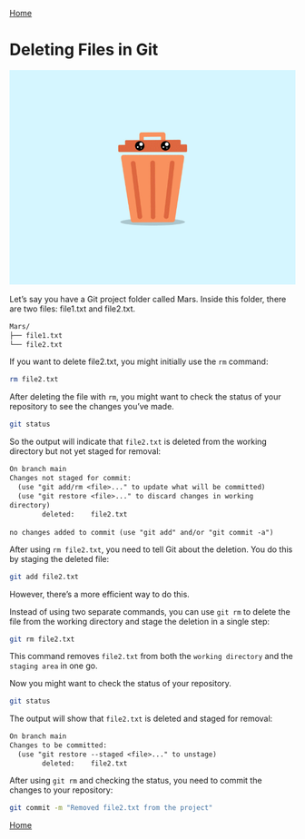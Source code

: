 [Home](../../README.md)

# Deleting Files in Git

![remove](remove.gif)

Let’s say you have a Git project folder called Mars. Inside this folder, there are two files: file1.txt and file2.txt.

```
Mars/
├── file1.txt
└── file2.txt
```

If you want to delete file2.txt, you might initially use the `rm` command:

```bash
rm file2.txt
```

After deleting the file with `rm`, you might want to check the status of your repository to see the changes you’ve made.

```bash
git status
```
 So the output will indicate that `file2.txt` is deleted from the working directory but not yet staged for removal:

```plaintext
On branch main
Changes not staged for commit:
  (use "git add/rm <file>..." to update what will be committed)
  (use "git restore <file>..." to discard changes in working directory)
        deleted:    file2.txt

no changes added to commit (use "git add" and/or "git commit -a")
```

After using `rm file2.txt`, you need to tell Git about the deletion. You do this by staging the deleted file:

```bash
git add file2.txt
```

However, there’s a more efficient way to do this.

Instead of using two separate commands, you can use `git rm` to delete the file from the working directory and stage the deletion in a single step:

```bash
git rm file2.txt
```

This command removes `file2.txt` from both the `working directory` and the `staging area` in one go.

Now you might want to check the status of your repository.

```bash
git status
```

The output will show that `file2.txt` is deleted and staged for removal:

```plaintext
On branch main
Changes to be committed:
  (use "git restore --staged <file>..." to unstage)
        deleted:    file2.txt
```

After using `git rm` and checking the status, you need to commit the changes to your repository:

```bash
git commit -m "Removed file2.txt from the project"
```

[Home](../../README.md)